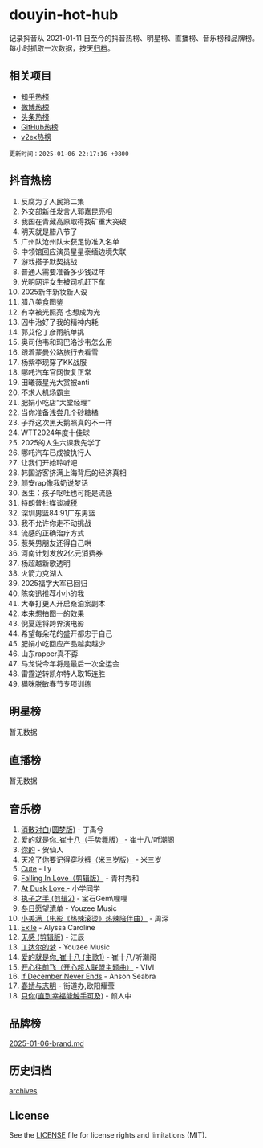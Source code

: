 # douyin-hot-hub

记录抖音从 2021-01-11 日至今的抖音热榜、明星榜、直播榜、音乐榜和品牌榜。每小时抓取一次数据，按天[归档](archives)。

## 相关项目

- [知乎热榜](https://github.com/lonnyzhang423/zhihu-hot-hub)
- [微博热榜](https://github.com/lonnyzhang423/weibo-hot-hub)
- [头条热榜](https://github.com/lonnyzhang423/toutiao-hot-hub)
- [GitHub热榜](https://github.com/lonnyzhang423/github-hot-hub)
- [v2ex热榜](https://github.com/lonnyzhang423/v2ex-hot-hub)


`更新时间：2025-01-06 22:17:16 +0800`

## 抖音热榜

1. 反腐为了人民第二集
1. 外交部新任发言人郭嘉昆亮相
1. 我国在青藏高原取得找矿重大突破
1. 明天就是腊八节了
1. 广州队沧州队未获足协准入名单
1. 中领馆回应演员星星泰缅边境失联
1. 游戏搭子默契挑战
1. 普通人需要准备多少钱过年
1. 光明网评女生被司机赶下车
1. 2025新年新妆新人设
1. 腊八美食图鉴
1. 有幸被光照亮 也想成为光
1. 囚牛治好了我的精神内耗
1. 郭艾伦丁彦雨航单挑
1. 奥司他韦和玛巴洛沙韦怎么用
1. 跟着蒙曼公路旅行去看雪
1. 杨紫李现穿了KK战服
1. 哪吒汽车官网恢复正常
1. 田曦薇星光大赏被anti
1. 不求人机场霸主
1. 肥娟小吃店“大堂经理”
1. 当你准备浅尝几个砂糖橘
1. 子乔这次黑天鹅照真的不一样
1. WTT2024年度十佳球
1. 2025的人生六课我先学了
1. 哪吒汽车已成被执行人
1. 让我们开始聆听吧
1. 韩国游客挤满上海背后的经济真相
1. 颜安rap像我奶说梦话
1. 医生：孩子呕吐也可能是流感
1. 特朗普社媒谈减税
1. 深圳男篮84:91广东男篮
1. 我不允许你走不动挑战
1. 流感的正确治疗方式
1. 惹哭男朋友还得自己哄
1. 河南计划发放2亿元消费券
1. 杨超越新歌透明
1. 火箭力克湖人
1. 2025福字大军已回归
1. 陈奕迅推荐小小的我
1. 大奉打更人开启桑泊案副本
1. 本来想拍图一的效果
1. 倪夏莲将跨界演电影
1. 希望每朵花的盛开都忠于自己
1. 肥娟小吃回应产品越卖越少
1. 山东rapper真不孬
1. 马龙说今年将是最后一次全运会
1. 雷霆逆转凯尔特人取15连胜
1. 猫咪脱敏春节专项训练

## 明星榜

暂无数据

## 直播榜

暂无数据

## 音乐榜

1. [消散对白(圆梦版)](https://sf5-hl-cdn-tos.douyinstatic.com/obj/tos-cn-ve-2774/og4jB5I5IizzoZVAAAzWgBMAsMDWoArfwBOiFs) - 丁禹兮
1. [爱的就是你_崔十八（手势舞版）](https://sf5-hl-cdn-tos.douyinstatic.com/obj/tos-cn-ve-2774/oApB2AigNyB4sTw7JhBOikMAf0oDJzMWBuIrgm) - 崔十八/听潮阁
1. [你的](https://sf6-cdn-tos.douyinstatic.com/obj/tos-cn-ve-2774/oYuIeKf42jB7sEV6B2upMdpYAgfrQWj0FeRegh) - 贺仙人
1. [天冷了你要记得穿秋裤（米三岁版）](https://sf5-hl-cdn-tos.douyinstatic.com/obj/tos-cn-ve-2774/oQlIwVIDWiZ6BQilAorS7MA0AgCkQDvcZAdm1) - 米三岁
1. [Cute](https://sf5-hl-cdn-tos.douyinstatic.com/obj/tos-cn-ve-2774/o4IbIzHWKAAB4wsS5qMBRiiAlEBGTpQRNfFvuo) - Ly
1. [Falling In Love（剪辑版）](https://sf5-hl-cdn-tos.douyinstatic.com/obj/tos-cn-ve-2774/o8ajpA8zzgBPahbBIO8AcKGBLJezFCRd1wfP9f) - 青村秀和
1. [ At Dusk  Love ](https://sf5-hl-cdn-tos.douyinstatic.com/obj/tos-cn-ve-2774/o8CrpCf5CaYgI4ZrtQgMQAFEfuGqNnRSDQAPBc) - 小学同学
1. [执子之手 (剪辑2)](https://sf5-hl-cdn-tos.douyinstatic.com/obj/tos-cn-ve-2774/oUoZLQjCc31XzqsBnBQUNgeKtYPBcgbFDwtfcu) - 宝石Gem\哩哩
1. [冬日愿望清单](https://sf5-hl-cdn-tos.douyinstatic.com/obj/tos-cn-ve-2774/oIIgUOeamCFCVAzxN6MFRLIBlLGpUqQxeeHrLE) - Youzee Music
1. [小美满（电影《热辣滚烫》热辣陪伴曲）](https://sf5-hl-cdn-tos.douyinstatic.com/obj/tos-cn-ve-2774/o0GAn2lSgfZIDUgtevCGDQYnFg4CwnrBaxbTZL) - 周深
1. [Exile](https://sf5-hl-cdn-tos.douyinstatic.com/obj/tos-cn-ve-2774/oYj4gAQTknKE3WW0Je8KGmQ7z1cA4FefwtbufD) - Alyssa Caroline
1. [无感 (剪辑版)](https://sf5-hl-cdn-tos.douyinstatic.com/obj/tos-cn-ve-2774/o0eIsUzJBDlQaQFC5OFlgbMEZC1TFYBftOBn6p) - 江辰
1. [丁达尔的梦](https://sf5-hl-cdn-tos.douyinstatic.com/obj/tos-cn-ve-2774/oMU3WirUZBVQkAC9ccG5P2IQirziZM2RTInUY) - Youzee Music
1. [爱的就是你_崔十八 (主歌1)](https://sf6-cdn-tos.douyinstatic.com/obj/tos-cn-ve-2774/oI5BO5DhFZ6UTcNCnZaOCBLtZ7WIMQGfgnXf5E) - 崔十八/听潮阁
1. [开心往前飞（开心超人联盟主题曲）](https://sf3-cdn-tos.douyinstatic.com/obj/tos-cn-ve-2774/9d8fb7c82cf1421fb93a9fe925275e0a) - VIVI
1. [If December Never Ends](https://sf5-hl-cdn-tos.douyinstatic.com/obj/tos-cn-ve-2774/oY1IQMoTgCFIBg8RZifyqlBBt1UFgitTYmxeOS) - Anson Seabra
1. [春娇与志明](https://sf5-hl-cdn-tos.douyinstatic.com/obj/tos-cn-ve-2774/e530d8fceb7044b39707d7f9ff54add1) - 街道办,欧阳耀莹
1. [只你(直到幸福能触手可及)](https://sf5-hl-cdn-tos.douyinstatic.com/obj/tos-cn-ve-2774/o0lBkRDzFTeaVSUz3ZZSCBVtZ5DIMQGfgmEAuE) - 颜人中

## 品牌榜

[2025-01-06-brand.md](archives/2025-01-06-brand.md)

## 历史归档

[archives](archives)

## License

See the [LICENSE](LICENSE) file for license rights and limitations (MIT).
